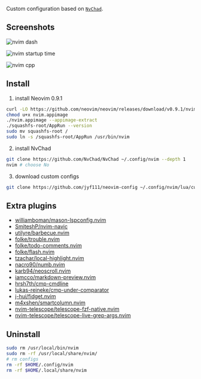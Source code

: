 Custom configuration based on [`NvChad`](https://github.com/NvChad/NvChad).

## Screenshots

![nvim dash](https://s1.ax1x.com/2023/08/28/pPaBBW9.png)

![nvim startup time](https://s1.ax1x.com/2023/08/28/pPaBsQ1.png)

![nvim cpp](https://s1.ax1x.com/2023/08/28/pPaBDzR.png)

## Install

1. install Neovim 0.9.1

```bash
curl -LO https://github.com/neovim/neovim/releases/download/v0.9.1/nvim.appimage
chmod u+x nvim.appimage
./nvim.appimage --appimage-extract
./squashfs-root/AppRun --version
sudo mv squashfs-root /
sudo ln -s /squashfs-root/AppRun /usr/bin/nvim
```

2. install NvChad


```bash
git clone https://github.com/NvChad/NvChad ~/.config/nvim --depth 1
nvim # choose No
```

3. download custom configs
```bash
git clone https://github.com/jyf111/neovim-config ~/.config/nvim/lua/custom --depth 1
```

## Extra plugins

- [williamboman/mason-lspconfig.nvim](https://github.com/williamboman/mason-lspconfig.nvim)
- [SmiteshP/nvim-navic](https://github.com/SmiteshP/nvim-navic)
- [utilyre/barbecue.nvim](https://github.com/utilyre/barbecue.nvim)
- [folke/trouble.nvim](https://github.com/folke/trouble.nvim)
- [folke/todo-comments.nvim](https://github.com/folke/todo-comments.nvim)
- [folke/flash.nvim](https://github.com/folke/flash.nvim)
- [tzachar/local-highlight.nvim](https://github.com/tzachar/local-highlight.nvim)
- [nacro90/numb.nvim](https://github.com/nacro90/numb.nvim)
- [karb94/neoscroll.nvim](https://github.com/karb94/neoscroll.nvim)
- [iamcco/markdown-preview.nvim](https://github.com/iamcco/markdown-preview.nvim)
- [hrsh7th/cmp-cmdline](https://github.com/hrsh7th/cmp-cmdline)
- [lukas-reineke/cmp-under-comparator](https://github.com/lukas-reineke/cmp-under-comparator)
- [j-hui/fidget.nvim](https://github.com/j-hui/fidget.nvim)
- [m4xshen/smartcolumn.nvim](https://github.com/m4xshen/smartcolumn.nvim)
- [nvim-telescope/telescope-fzf-native.nvim](https://github.com/nvim-telescope/telescope-fzf-native.nvim)
- [nvim-telescope/telescope-live-grep-args.nvim](https://github.com/nvim-telescope/telescope-live-grep-args.nvim)

## Uninstall

```bash
sudo rm /usr/local/bin/nvim
sudo rm -rf /usr/local/share/nvim/
# rm configs
rm -rf $HOME/.config/nvim
rm -rf $HOME/.local/share/nvim
```
